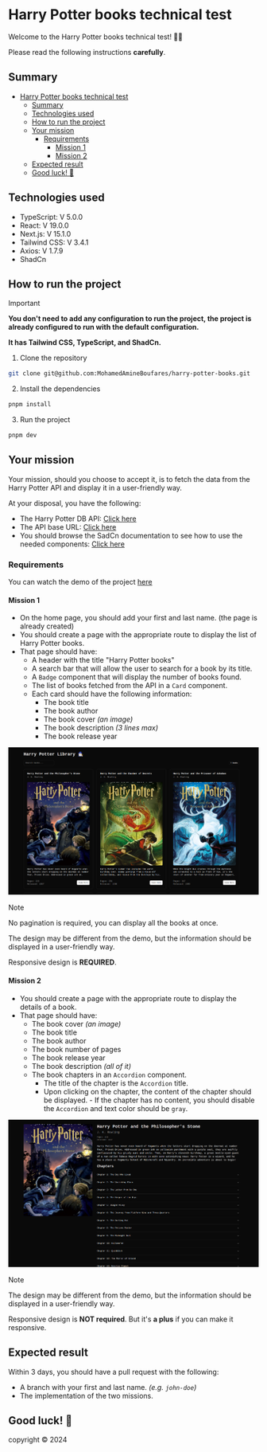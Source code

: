 # Harry Potter books technical test

Welcome to the Harry Potter books technical test! 🧙‍♂️

Please read the following instructions **carefully**.

## Summary

- [Harry Potter books technical test](#harry-potter-books-technical-test)
  - [Summary](#summary)
  - [Technologies used](#technologies-used)
  - [How to run the project](#how-to-run-the-project)
  - [Your mission](#your-mission)
    - [Requirements](#requirements)
      - [Mission 1](#mission-1)
      - [Mission 2](#mission-2)
  - [Expected result](#expected-result)
  - [Good luck! 🚀](#good-luck-)

## Technologies used

- TypeScript: V 5.0.0
- React: V 19.0.0
- Next.js: V 15.1.0
- Tailwind CSS: V 3.4.1
- Axios: V 1.7.9
- ShadCn

## How to run the project

> [!IMPORTANT]  
> **You don't need to add any configuration to run the project, the project is already configured to run with the default configuration.**
>
> **It has Tailwind CSS, TypeScript, and ShadCn.**

1. Clone the repository

```bash
git clone git@github.com:MohamedAmineBoufares/harry-potter-books.git
```

2. Install the dependencies

```bash
pnpm install
```

3. Run the project

```bash
pnpm dev
```

## Your mission

Your mission, should you choose to accept it, is to fetch the data from the Harry Potter API and display it in a user-friendly way.

At your disposal, you have the following:

- The Harry Potter DB API: [Click here](https://docs.potterdb.com/apis/rest)
- The API base URL: [Click here](./src/consts/index.ts)
- You should browse the SadCn documentation to see how to use the needed components: [Click here](https://ui.shadcn.com/docs/components)

### Requirements

You can watch the demo of the project [here](./assets/demo.mp4)

#### Mission 1

- On the home page, you should add your first and last name. (the page is already created)
- You should create a page with the appropriate route to display the list of Harry Potter books.
- That page should have:
  - A header with the title "Harry Potter books"
  - A search bar that will allow the user to search for a book by its title.
  - A `Badge` component that will display the number of books found.
  - The list of books fetched from the API in a `Card` component.
  - Each card should have the following information:
    - The book title
    - The book author
    - The book cover _(an image)_
    - The book description _(3 lines max)_
    - The book release year

![Home page](./assets/books.png)

> [!NOTE]  
> No pagination is required, you can display all the books at once.
>
> The design may be different from the demo, but the information should be displayed in a user-friendly way.
>
> Responsive design is **REQUIRED**.

#### Mission 2

- You should create a page with the appropriate route to display the details of a book.
- That page should have:
  - The book cover _(an image)_
  - The book title
  - The book author
  - The book number of pages
  - The book release year
  - The book description _(all of it)_
  - The book chapters in an `Accordion` component.
    - The title of the chapter is the `Accordion` title.
    - Upon clicking on the chapter, the content of the chapter should be displayed. - If the chapter has no content, you should disable the `Accordion` and text color should be `gray`.

![Home page](./assets/book-by-id.png)

> [!NOTE]
> The design may be different from the demo, but the information should be displayed in a user-friendly way.
>
> Responsive design is **NOT required**. But it's **a plus** if you can make it responsive.

## Expected result

Within 3 days, you should have a pull request with the following:

- A branch with your first and last name. _(e.g. `john-doe`)_
- The implementation of the two missions.

## Good luck! 🚀

copyright © 2024
